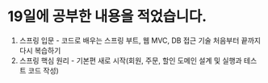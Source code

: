 # 19일에 공부한 내용을 적었습니다.
1. 스프링 입문 - 코드로 배우는 스프링 부트, 웹 MVC, DB 접근 기술 처음부터 끝까지 다시 복습하기
2. 스프링 핵심 원리 - 기본편 새로 시작(회원, 주문, 할인 도메인 설계 및 실행과 테스트 코드 작성)

